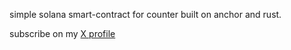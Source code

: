 simple solana smart-contract for counter built on anchor and rust.

subscribe on my [X profile](https://x.com/l0xa190108)
